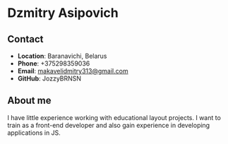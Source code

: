 # Dzmitry Asipovich

## Contact

- **Location**: Baranavichi, Belarus
- **Phone**: +375298359036
- **Email**: makavelidmitry313@gmail.com
- **GitHub**: JozzyBRNSN

## About me

I have little experience working with educational layout projects. I want to train as a front-end developer and also gain experience in developing applications in JS.